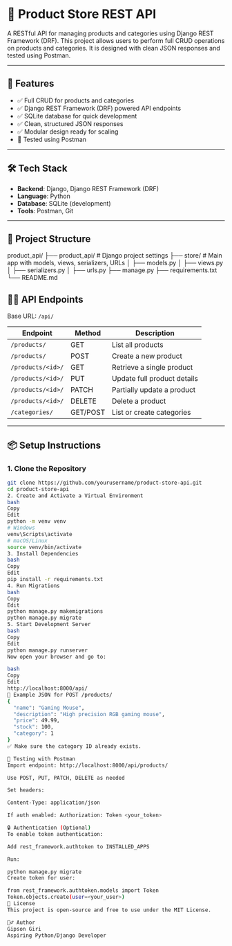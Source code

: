 # 🛒 Product Store REST API

A RESTful API for managing products and categories using Django REST Framework (DRF). This project allows users to perform full CRUD operations on products and categories. It is designed with clean JSON responses and tested using Postman.

---

## 🚀 Features

- ✅ Full CRUD for products and categories
- ✅ Django REST Framework (DRF) powered API endpoints
- ✅ SQLite database for quick development
- ✅ Clean, structured JSON responses
- ✅ Modular design ready for scaling
- 🧪 Tested using Postman

---

## 🛠 Tech Stack

- **Backend**: Django, Django REST Framework (DRF)
- **Language**: Python
- **Database**: SQLite (development)
- **Tools**: Postman, Git

---

## 📁 Project Structure

product_api/
├── product_api/ # Django project settings
├── store/ # Main app with models, views, serializers, URLs
│ ├── models.py
│ ├── views.py
│ ├── serializers.py
│ ├── urls.py
├── manage.py
├── requirements.txt
└── README.md


## 🧑‍💻 API Endpoints

Base URL: `/api/`

| Endpoint               | Method | Description                  |
|------------------------|--------|------------------------------|
| `/products/`           | GET    | List all products            |
| `/products/`           | POST   | Create a new product         |
| `/products/<id>/`      | GET    | Retrieve a single product    |
| `/products/<id>/`      | PUT    | Update full product details  |
| `/products/<id>/`      | PATCH  | Partially update a product   |
| `/products/<id>/`      | DELETE | Delete a product             |
| `/categories/`         | GET/POST | List or create categories   |

---

## 📦 Setup Instructions

### 1. Clone the Repository

```bash
git clone https://github.com/yourusername/product-store-api.git
cd product-store-api
2. Create and Activate a Virtual Environment
bash
Copy
Edit
python -m venv venv
# Windows
venv\Scripts\activate
# macOS/Linux
source venv/bin/activate
3. Install Dependencies
bash
Copy
Edit
pip install -r requirements.txt
4. Run Migrations
bash
Copy
Edit
python manage.py makemigrations
python manage.py migrate
5. Start Development Server
bash
Copy
Edit
python manage.py runserver
Now open your browser and go to:

bash
Copy
Edit
http://localhost:8000/api/
🔑 Example JSON for POST /products/
{
  "name": "Gaming Mouse",
  "description": "High precision RGB gaming mouse",
  "price": 49.99,
  "stock": 100,
  "category": 1
}
✅ Make sure the category ID already exists.

🧪 Testing with Postman
Import endpoint: http://localhost:8000/api/products/

Use POST, PUT, PATCH, DELETE as needed

Set headers:

Content-Type: application/json

If auth enabled: Authorization: Token <your_token>

🔒 Authentication (Optional)
To enable token authentication:

Add rest_framework.authtoken to INSTALLED_APPS

Run:

python manage.py migrate
Create token for user:

from rest_framework.authtoken.models import Token
Token.objects.create(user=<your_user>)
📜 License
This project is open-source and free to use under the MIT License.

🙋‍♂️ Author
Gipson Giri
Aspiring Python/Django Developer

